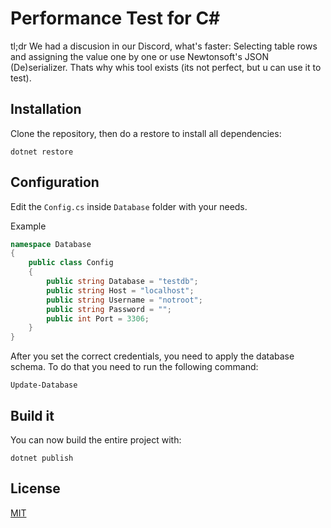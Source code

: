 # Performance Test for C#

tl;dr We had a discusion in our Discord, what's faster: Selecting table rows and assigning the value one by one or use Newtonsoft's JSON (De)serializer. Thats why whis tool exists (its not perfect, but u can use it to test).

## Installation

Clone the repository, then do a restore to install all dependencies:

```dotnet
dotnet restore
```

## Configuration

Edit the `Config.cs` inside `Database` folder with your needs.

Example
```csharp
namespace Database
{
    public class Config
    {
        public string Database = "testdb";
        public string Host = "localhost";
        public string Username = "notroot";
        public string Password = "";
        public int Port = 3306;
    }
}
```

After you set the correct credentials, you need to apply the database schema. To do that you need to run the following command:

```
Update-Database
```

## Build it

You can now build the entire project with:

```dotnet
dotnet publish
```

## License
[MIT](https://choosealicense.com/licenses/mit/)